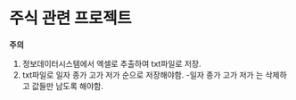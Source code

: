 # 주식 관련 프로젝트

**주의**
1. 정보데이터시스템에서 엑셀로 추출하여 txt파일로 저장.
2. txt파일로 일자  종가  고가  저가 순으로 저장해야함.
   -일자 종가 고가 저가 는 삭제하고 값들만 남도록 해야함.

